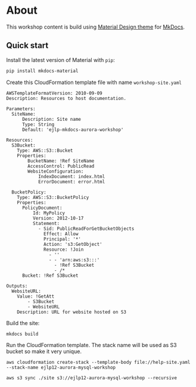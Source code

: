 # About

This workshop content is build using [Material Design theme][2] for [MkDocs][1].

  [1]: https://www.mkdocs.org
  [2]: https://squidfunk.github.io/mkdocs-material/

## Quick start

Install the latest version of Material with `pip`:

``` sh
pip install mkdocs-material
```


Create this CloudFormation template file with name `workshop-site.yaml`
```
AWSTemplateFormatVersion: 2010-09-09
Description: Resources to host documentation.

Parameters:
  SiteName:
      Description: Site name
      Type: String
      Default: 'ejlp-mkdocs-aurora-workshop'

Resources:
  S3Bucket:
    Type: AWS::S3::Bucket
    Properties:
        BucketName: !Ref SiteName
        AccessControl: PublicRead
        WebsiteConfiguration:
            IndexDocument: index.html
            ErrorDocument: error.html

  BucketPolicy:
    Type: AWS::S3::BucketPolicy
    Properties:
      PolicyDocument:
          Id: MyPolicy
          Version: 2012-10-17
          Statement:
            - Sid: PublicReadForGetBucketObjects
              Effect: Allow
              Principal: '*'
              Action: 's3:GetObject'
              Resource: !Join 
                - ''
                - - 'arn:aws:s3:::'
                  - !Ref S3Bucket
                  - /*
      Bucket: !Ref S3Bucket

Outputs:
  WebsiteURL:
    Value: !GetAtt
        - S3Bucket
        - WebsiteURL
    Description: URL for website hosted on S3
```
Build the site:
```    
mkdocs build
```

Run the CloudFormation template. The stack name will be used as S3 bucket so make it very unique.
```
aws cloudformation create-stack --template-body file://help-site.yaml --stack-name ejlp12-aurora-mysql-workshop
```

```
aws s3 sync ./site s3://ejlp12-aurora-mysql-workshop --recursive
```
